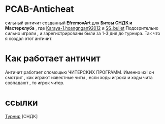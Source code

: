 # PCAB-Anticheat
сильный античит созданный **EfremovArt** для **Битвы СНДК и Мастерклуба** , где [Karaya-1](https://lichess.org/@/karaya-1),[hoangngan92012](https://lichess.org/@/hoangngan92012) и [SS_bullet](https://lichess.org/@/SS_bullet) Подозрительно сильно играли , и зарегистрированы были за 1-3 дня до турнира. Так что я создал этот античит.
# Как работает античит 
Античит работает спомощью ЧИТЕРСКИХ ПРОГРАММ. Именно их! он смотрит , как играют известные читы , если ходы игрока и ходы чита совпадают , то игрок читер. 
# ссылки 
[Турнир](https://lichess.org/tournament/nwYHaeGf)
[СНДК]











